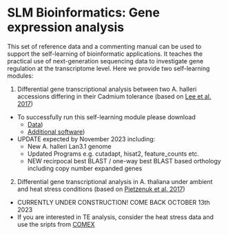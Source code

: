 # SLM Bioinformatics: Gene expression analysis
This set of reference data and a commenting manual can be used to support the self-learning of bioinformatic applications. It teaches the practical use of next-generation sequencing data to investigate gene regulation at the transcriptome level. Here we provide two self-learning modules:

1. Differential gene transcriptional analysis between two A. halleri accessions differing in their Cadmium tolerance (based on [Lee et al. 2017](https://onlinelibrary.wiley.com/doi/full/10.1111/tpj.15544))
* To successfully run this self-learning module please download
  * [Data](https://ruhr-uni-bochum.sciebo.de/s/TeeDqNyqAjAgJjW))
  * [Additional software](https://ruhr-uni-bochum.sciebo.de/s/opCaPMoRF3nlvun))
* UPDATE expected by November 2023 including:
  * New A. halleri Lan3.1 genome
  * Updated Programs e.g. cutadapt, hisat2, feature_counts etc.
  * NEW recirpocal best BLAST / one-way best BLAST based orthology including copy number expanded genes

2. Differential gene transcriptional analysis in A. thaliana under ambient and heat stress conditions (based on [Pietzenuk et al. 2017](https://genomebiology.biomedcentral.com/articles/10.1186/s13059-016-1072-3))  
* CURRENTLY UNDER CONSTRUCTION! COME BACK OCTOBER 13th 2023
* If you are interested in TE analysis, consider the heat stress data and use the sripts from [COMEX](https://github.com/bpietzenuk/COMEX)
